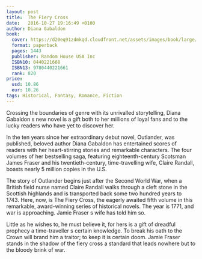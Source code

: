 ```yaml
---
layout: post
title:  The Fiery Cross
date:   2016-10-27 19:16:49 +0100
author: Diana Gabaldon
book: 
  cover: https://d20eq91zdmkqd.cloudfront.net/assets/images/book/large/9780/4402/9780440221661.jpg
  format: paperback
  pages: 1443
  publisher: Random House USA Inc
  ISBN10: 0440221668
  ISBN13: 9780440221661
  rank: 820
price: 
  usd: 10.86
  eur: 10.26
tags: Historical, Fantasy, Romance, Fiction
---
```


Crossing the boundaries of genre with its unrivalled storytelling, Diana Gabaldon s new novel is a gift both to her millions of loyal fans and to the lucky readers who have yet to discover her. 

In the ten years since her extraordinary debut novel, Outlander, was published, beloved author Diana Gabaldon has entertained scores of readers with her heart-stirring stories and remarkable characters. The four volumes of her bestselling saga, featuring eighteenth-century Scotsman James Fraser and his twentieth-century, time-travelling wife, Claire Randall, boasts nearly 5 million copies in the U.S. 

The story of Outlander begins just after the Second World War, when a British field nurse named Claire Randall walks through a cleft stone in the Scottish highlands and is transported back some two hundred years to 1743. Here, now, is The Fiery Cross, the eagerly awaited fifth volume in this remarkable, award-winning series of historical novels. The year is 1771, and war is approaching. Jamie Fraser s wife has told him so. 

Little as he wishes to, he must believe it, for hers is a gift of dreadful prophecy a time-traveller s certain knowledge. To break his oath to the Crown will brand him a traitor; to keep it is certain doom. Jamie Fraser stands in the shadow of the fiery cross a standard that leads nowhere but to the bloody brink of war.